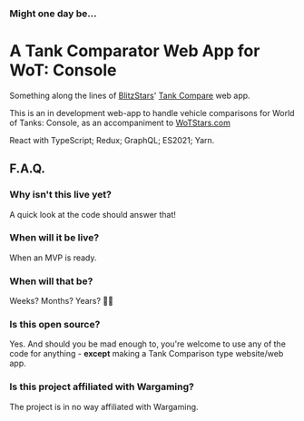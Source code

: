 
### Might one day be...
# A Tank Comparator Web App for WoT: Console

Something along the lines of [BlitzStars](https://www.blitzstars.com)' [Tank Compare](https://tank-compare.blitzstars.com) web app.

This is an in development web-app to handle vehicle comparisons for World of Tanks: Console, as an accompaniment to [WoTStars.com](https://www.wotstars.com)

React with TypeScript; Redux; GraphQL; ES2021; Yarn.


## F.A.Q.

### Why isn't this live yet?
A quick look at the code should answer that!

### When will it be live?
When an MVP is ready.

### When will that be?
Weeks? Months? Years? 🤷‍♂️

### Is this open source?
Yes.
And should you be mad enough to, you're welcome to use any of the code for anything - **except** making a Tank Comparison type website/web app.

### Is this project affiliated with Wargaming?
The project is in no way affiliated with Wargaming. 
